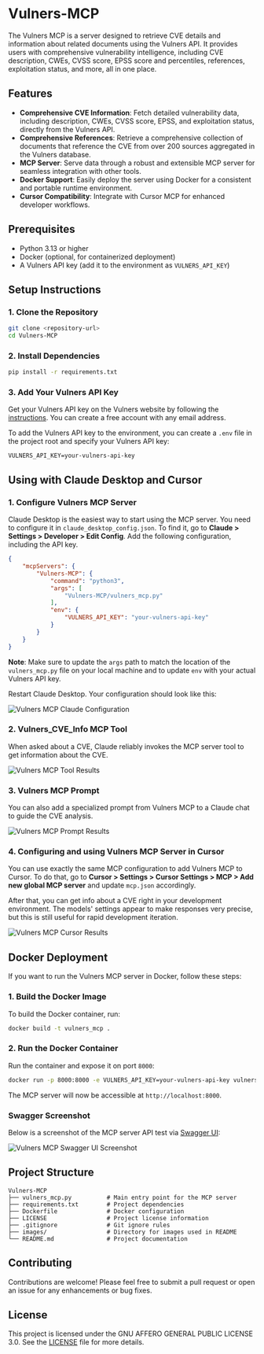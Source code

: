 # Vulners-MCP

The Vulners MCP is a server designed to retrieve CVE details and information about related documents using the Vulners API. It provides users with comprehensive vulnerability intelligence, including CVE description, CWEs, CVSS score, EPSS score and percentiles, references, exploitation status, and more, all in one place.

## Features

- **Comprehensive CVE Information**: Fetch detailed vulnerability data, including description, CWEs, CVSS score, EPSS, and exploitation status, directly from the Vulners API.
- **Comprehensive References**: Retrieve a comprehensive collection of documents that reference the CVE from over 200 sources aggregated in the Vulners database.
- **MCP Server**: Serve data through a robust and extensible MCP server for seamless integration with other tools.
- **Docker Support**: Easily deploy the server using Docker for a consistent and portable runtime environment.
- **Cursor Compatibility**: Integrate with Cursor MCP for enhanced developer workflows.

## Prerequisites

- Python 3.13 or higher
- Docker (optional, for containerized deployment)
- A Vulners API key (add it to the environment as `VULNERS_API_KEY`)

## Setup Instructions

### 1. Clone the Repository

```bash
git clone <repository-url>
cd Vulners-MCP
```

### 2. Install Dependencies

```bash
pip install -r requirements.txt
```

### 3. Add Your Vulners API Key

Get your Vulners API key on the Vulners website by following the [instructions](https://vulners.com/docs/api_reference/apikey/). You can create a free account with any email address.

To add the Vulners API key to the environment, you can create a `.env` file in the project root and specify your Vulners API key:

```env
VULNERS_API_KEY=your-vulners-api-key
```

## Using with Claude Desktop and Cursor

### 1. Configure Vulners MCP Server

Claude Desktop is the easiest way to start using the MCP server. You need to configure it in `claude_desktop_config.json`. To find it, go to **Claude > Settings > Developer > Edit Config**. Add the following configuration, including the API key.

```json
{
    "mcpServers": {
        "Vulners-MCP": {
            "command": "python3",
            "args": [
                "Vulners-MCP/vulners_mcp.py"
            ],
            "env": {
                "VULNERS_API_KEY": "your-vulners-api-key"
            }
        }
    }
}
```

**Note**: Make sure to update the `args` path to match the location of the `vulners_mcp.py` file on your local machine and to update `env` with your actual Vulners API key.

Restart Claude Desktop. Your configuration should look like this:

![Vulners MCP Claude Configuration](images/Claude_MCP_Configuration.png)

### 2. Vulners_CVE_Info MCP Tool

When asked about a CVE, Claude reliably invokes the MCP server tool to get information about the CVE.

![Vulners MCP Tool Results](images/Claude_MCP_Tool_Usage.png)

### 3. Vulners MCP Prompt

You can also add a specialized prompt from Vulners MCP to a Claude chat to guide the CVE analysis.

![Vulners MCP Prompt Results](images/Claude_MCP_Prompt_Usage.png)

### 4. Configuring and using Vulners MCP Server in Cursor

You can use exactly the same MCP configuration to add Vulners MCP to Cursor. To do that, go to **Cursor > Settings > Cursor Settings > MCP > Add new global MCP server** and update `mcp.json` accordingly.

After that, you can get info about a CVE right in your development environment. The models' settings appear to make responses very precise, but this is still useful for rapid development iteration.

![Vulners MCP Cursor Results](images/Cursor_MCP_Tool_Usage.png)

## Docker Deployment

If you want to run the Vulners MCP server in Docker, follow these steps:

### 1. Build the Docker Image

To build the Docker container, run:

```bash
docker build -t vulners_mcp .
```

### 2. Run the Docker Container

Run the container and expose it on port `8000`:

```bash
docker run -p 8000:8000 -e VULNERS_API_KEY=your-vulners-api-key vulners_mcp
```

The MCP server will now be accessible at `http://localhost:8000`.

### Swagger Screenshot

Below is a screenshot of the MCP server API test via [Swagger UI](http://localhost:8000/docs):

![Vulners MCP Swagger UI Screenshot](images/Vulners-MCP_Swagger_UI.png)

## Project Structure

```text
Vulners-MCP
├── vulners_mcp.py          # Main entry point for the MCP server
├── requirements.txt        # Project dependencies
├── Dockerfile              # Docker configuration
├── LICENSE                 # Project license information
├── .gitignore              # Git ignore rules
├── images/                 # Directory for images used in README
└── README.md               # Project documentation
```

## Contributing

Contributions are welcome! Please feel free to submit a pull request or open an issue for any enhancements or bug fixes.

## License

This project is licensed under the GNU AFFERO GENERAL PUBLIC LICENSE 3.0. See the [LICENSE](LICENSE) file for more details.
